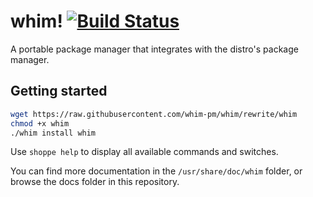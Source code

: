 # whim! [![Build Status](https://travis-ci.org/whim-pm/whim.svg?branch=rewrite)](https://travis-ci.org/whim-pm/whim)

A portable package manager that integrates with the distro's package manager.

## Getting started

```bash
wget https://raw.githubusercontent.com/whim-pm/whim/rewrite/whim
chmod +x whim
./whim install whim
```

Use ``shoppe help`` to display all available commands and switches.

You can find more documentation in the ``/usr/share/doc/whim`` folder, or browse the docs folder in this repository.

